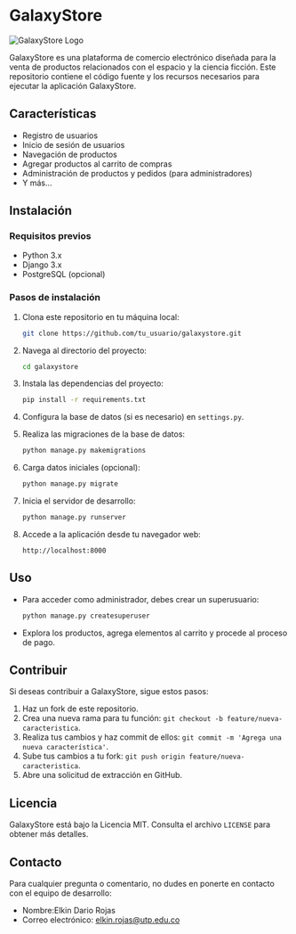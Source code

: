 # GalaxyStore

![GalaxyStore Logo](.galaxystore-master/ecommerce/ecommerce/static/images/logo.png)

GalaxyStore es una plataforma de comercio electrónico diseñada para la venta de productos relacionados con el espacio y la ciencia ficción. Este repositorio contiene el código fuente y los recursos necesarios para ejecutar la aplicación GalaxyStore.

## Características

- Registro de usuarios
- Inicio de sesión de usuarios
- Navegación de productos
- Agregar productos al carrito de compras
- Administración de productos y pedidos (para administradores)
- Y más...

## Instalación

### Requisitos previos

- Python 3.x
- Django 3.x
- PostgreSQL (opcional)

### Pasos de instalación

1. Clona este repositorio en tu máquina local:

   ```bash
   git clone https://github.com/tu_usuario/galaxystore.git
   ```

2. Navega al directorio del proyecto:

   ```bash
   cd galaxystore
   ```

3. Instala las dependencias del proyecto:

   ```bash
   pip install -r requirements.txt
   ```

4. Configura la base de datos (si es necesario) en `settings.py`.

5. Realiza las migraciones de la base de datos:

   ```bash
   python manage.py makemigrations
   
   ```

6. Carga datos iniciales (opcional):

   ```bash
   python manage.py migrate
   ```

7. Inicia el servidor de desarrollo:

   ```bash
   python manage.py runserver
   ```

8. Accede a la aplicación desde tu navegador web:

   ```
   http://localhost:8000
   ```

## Uso

- Para acceder como administrador, debes crear un superusuario:

  ```bash
  python manage.py createsuperuser
  ```

- Explora los productos, agrega elementos al carrito y procede al proceso de pago.

## Contribuir

Si deseas contribuir a GalaxyStore, sigue estos pasos:

1. Haz un fork de este repositorio.
2. Crea una nueva rama para tu función: `git checkout -b feature/nueva-caracteristica`.
3. Realiza tus cambios y haz commit de ellos: `git commit -m 'Agrega una nueva característica'`.
4. Sube tus cambios a tu fork: `git push origin feature/nueva-caracteristica`.
5. Abre una solicitud de extracción en GitHub.

## Licencia

GalaxyStore está bajo la Licencia MIT. Consulta el archivo `LICENSE` para obtener más detalles.

## Contacto

Para cualquier pregunta o comentario, no dudes en ponerte en contacto con el equipo de desarrollo:

- Nombre:Elkin Dario Rojas
- Correo electrónico: elkin.rojas@utp.edu.co

